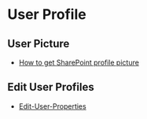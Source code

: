 # User Profile

## User Picture

- [How to get SharePoint profile picture](http://sharepoint.handsontek.net/2018/10/05/how-to-get-sharepoint-profile-picture/)

## Edit User Profiles

- [Edit-User-Properties](https://github.com/vman/Edit-User-Properties)